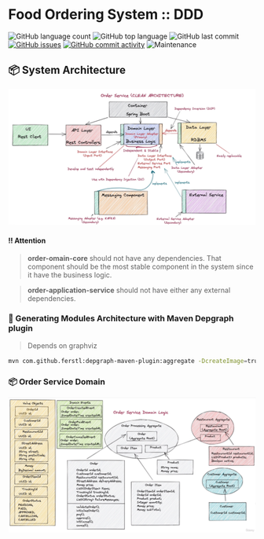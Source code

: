 # Food Ordering System :: DDD

![GitHub language count](https://img.shields.io/github/languages/count/tacsio/food-system-ddd?color=%2331acbf)
![GitHub top language](https://img.shields.io/github/languages/top/tacsio/food-system-ddd?color=%2331acbf)
![GitHub last commit](https://img.shields.io/github/last-commit/tacsio/food-system-ddd?color=%2331acbf)
[![GitHub issues](https://img.shields.io/github/issues-raw/tacsio/food-system-ddd?color=%2331acbf)](https://github.com/tacsio/food-system-ddd/issues)
[![GitHub commit activity](https://img.shields.io/github/commit-activity/w/tacsio/food-system-ddd?color=%2331acbf)](https://github.com/tacsio/food-system-ddd/graphs/commit-activity)
![Maintenance](https://img.shields.io/maintenance/yes/2023?color=%2331acbf)

## :package: System Architecture

![arch](.assets/food-system-arch.png)

#### :bangbang: Attention

> **order-omain-core** should not have any dependencies. 
> That component should be the most stable component in the system
> since it have the business logic.

> **order-application-service** should not have either any external dependencies.

### :wrench: Generating Modules Architecture with Maven Depgraph plugin

> Depends on graphviz

```bash
mvn com.github.ferstl:depgraph-maven-plugin:aggregate -DcreateImage=true -DclasspathScope=compile -DshowGroupIds -DshowVersions "-Dincludes=com.food.ordering.system*:*"
```

### :package: Order Service Domain

![order-service](.assets/order-service-domain-logic.png)